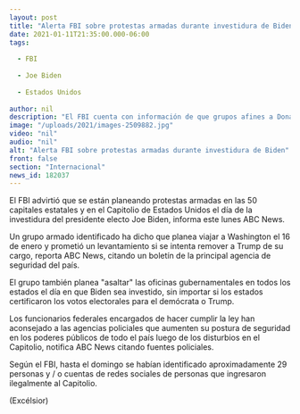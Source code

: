 ```yaml
---
layout: post
title: "Alerta FBI sobre protestas armadas durante investidura de Biden"
date: 2021-01-11T21:35:00.000-06:00
tags:
  
  - FBI
  
  - Joe Biden
  
  - Estados Unidos
  
author: nil
description: "El FBI cuenta con información de que grupos afines a Donald Trump planean protestas armadas en las 50 capitales estatales y en el Capitolio el día de la investidura de Joe Biden"
image: "/uploads/2021/images-2509882.jpg"
video: "nil"
audio: "nil"
alt: "Alerta FBI sobre protestas armadas durante investidura de Biden"
front: false
section: "Internacional"
news_id: 182037
---
```


El FBI advirtió que se están planeando protestas armadas en las 50 capitales estatales y en el Capitolio de Estados Unidos el día de la investidura del presidente electo Joe Biden, informa este lunes ABC News.

Un grupo armado identificado ha dicho que planea viajar a Washington el 16 de enero y prometió un levantamiento si se intenta remover a Trump de su cargo, reporta ABC News, citando un boletín de la principal agencia de seguridad del país.

El grupo también planea "asaltar" las oficinas gubernamentales en todos los estados el día en que Biden sea investido, sin importar si los estados certificaron los votos electorales para el demócrata o Trump.

Los funcionarios federales encargados de hacer cumplir la ley han aconsejado a las agencias policiales que aumenten su postura de seguridad en los poderes públicos de todo el país luego de los disturbios en el Capitolio, notifica ABC News citando fuentes policiales.

Según el FBI, hasta el domingo se habían identificado aproximadamente 29 personas y / o cuentas de redes sociales de personas que ingresaron ilegalmente al Capitolio.

(Excélsior)